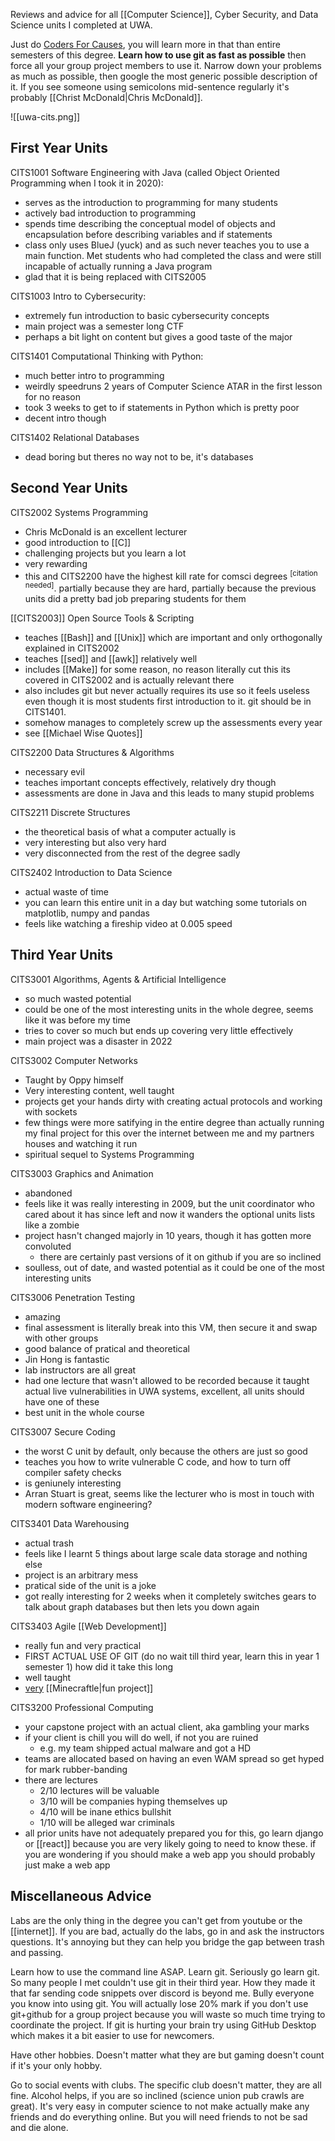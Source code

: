 Reviews and advice for all [[Computer Science]], Cyber Security, and Data Science units I completed at UWA.

Just do [Coders For Causes](https://codersforcauses.org/), you will learn more in that than entire semesters of this degree. **Learn how to use git as fast as possible** then force all your group project members to use it. Narrow down your problems as much as possible, then google the most generic possible description of it. If you see someone using semicolons mid-sentence regularly it's probably [[Christ McDonald|Chris McDonald]].

![[uwa-cits.png]]

## First Year Units

CITS1001 Software Engineering with Java (called Object Oriented Programming when I took it in 2020):

- serves as the introduction to programming for many students
- actively bad introduction to programming
- spends time describing the conceptual model of objects and encapsulation before describing variables and if statements
- class only uses BlueJ (yuck) and as such never teaches you to use a main function. Met students who had completed the class and were still incapable of actually running a Java program
- glad that it is being replaced with CITS2005

CITS1003 Intro to Cybersecurity:

- extremely fun introduction to basic cybersecurity concepts
- main project was a semester long CTF
- perhaps a bit light on content but gives a good taste of the major

CITS1401 Computational Thinking with Python:

- much better intro to programming
- weirdly speedruns 2 years of Computer Science ATAR in the first lesson for no reason
- took 3 weeks to get to if statements in Python which is pretty poor
- decent intro though

CITS1402 Relational Databases

- dead boring but theres no way not to be, it's databases

## Second Year Units

CITS2002 Systems Programming

- Chris McDonald is an excellent lecturer
- good introduction to [[C]]
- challenging projects but you learn a lot
- very rewarding
- this and CITS2200 have the highest kill rate for comsci degrees <sup>[citation needed]</sup>. partially because they are hard, partially because the previous units did a pretty bad job preparing students for them

[[CITS2003]] Open Source Tools & Scripting

- teaches [[Bash]] and [[Unix]] which are important and only orthogonally explained in CITS2002
- teaches [[sed]] and [[awk]] relatively well
- includes [[Make]] for some reason, no reason literally cut this its covered in CITS2002 and is actually relevant there
- also includes git but never actually requires its use so it feels useless even though it is most students first introduction to it. git should be in CITS1401.
- somehow manages to completely screw up the assessments every year
- see [[Michael Wise Quotes]]

CITS2200 Data Structures & Algorithms

- necessary evil
- teaches important concepts effectively, relatively dry though
- assessments are done in Java and this leads to many stupid problems

CITS2211 Discrete Structures

- the theoretical basis of what a computer actually is
- very interesting but also very hard
- very disconnected from the rest of the degree sadly

CITS2402 Introduction to Data Science

- actual waste of time
- you can learn this entire unit in a day but watching some tutorials on matplotlib, numpy and pandas
- feels like watching a fireship video at 0.005 speed

## Third Year Units

CITS3001 Algorithms, Agents & Artificial Intelligence

- so much wasted potential
- could be one of the most interesting units in the whole degree, seems like it was before my time
- tries to cover so much but ends up covering very little effectively
- main project was a disaster in 2022

CITS3002 Computer Networks

- Taught by Oppy himself
- Very interesting content, well taught
- projects get your hands dirty with creating actual protocols and working with sockets
- few things were more satifying in the entire degree than actually running my final project for this over the internet between me and my partners houses and watching it run
- spiritual sequel to Systems Programming

CITS3003 Graphics and Animation

- abandoned
- feels like it was really interesting in 2009, but the unit coordinator who cared about it has since left and now it wanders the optional units lists like a zombie
- project hasn't changed majorly in 10 years, though it has gotten more convoluted
  - there are certainly past versions of it on github if you are so inclined
- soulless, out of date, and wasted potential as it could be one of the most interesting units

CITS3006 Penetration Testing

- amazing
- final assessment is literally break into this VM, then secure it and swap with other groups
- good balance of pratical and theoretical
- Jin Hong is fantastic
- lab instructors are all great
- had one lecture that wasn't allowed to be recorded because it taught actual live vulnerabilities in UWA systems, excellent, all units should have one of these
- best unit in the whole course

CITS3007 Secure Coding

- the worst C unit by default, only because the others are just so good
- teaches you how to write vulnerable C code, and how to turn off compiler safety checks
- is geniunely interesting
- Arran Stuart is great, seems like the lecturer who is most in touch with modern software engineering?

CITS3401 Data Warehousing

- actual trash
- feels like I learnt 5 things about large scale data storage and nothing else
- project is an arbitrary mess
- pratical side of the unit is a joke
- got really interesting for 2 weeks when it completely switches gears to talk about graph databases but then lets you down again

CITS3403 Agile [[Web Development]]

- really fun and very practical
- FIRST ACTUAL USE OF GIT (do no wait till third year, learn this in year 1 semester 1) how did it take this long
- well taught
- [very](https://minecraftle.zachmanson.com) [[Minecraftle|fun project]]

CITS3200 Professional Computing

- your capstone project with an actual client, aka gambling your marks
- if your client is chill you will do well, if not you are ruined
  - e.g. my team shipped actual malware and got a HD
- teams are allocated based on having an even WAM spread so get hyped for mark rubber-banding
- there are lectures
  - 2/10 lectures will be valuable
  - 3/10 will be companies hyping themselves up
  - 4/10 will be inane ethics bullshit
  - 1/10 will be alleged war criminals
- all prior units have not adequately prepared you for this, go learn django or [[react]] because you are very likely going to need to know these. if you are wondering if you should make a web app you should probably just make a web app

## Miscellaneous Advice

Labs are the only thing in the degree you can't get from youtube or the [[internet]]. If you are bad, actually do the labs, go in and ask the instructors questions. It's annoying but they can help you bridge the gap between trash and passing.

Learn how to use the command line ASAP. Learn git. Seriously go learn git. So many people I met couldn't use git in their third year. How they made it that far sending code snippets over discord is beyond me. Bully everyone you know into using git. You will actually lose 20% mark if you don't use git+github for a group project because you will waste so much time trying to coordinate the project. If git is hurting your brain try using GitHub Desktop which makes it a bit easier to use for newcomers.

Have other hobbies. Doesn't matter what they are but gaming doesn't count if it's your only hobby.

Go to social events with clubs. The specific club doesn't matter, they are all fine. Alcohol helps, if you are so inclined (science union pub crawls are great). It's very easy in computer science to not make actually make any friends and do everything online. But you will need friends to not be sad and die alone.
